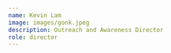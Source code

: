 ```yaml
---
name: Kevin Lam
image: images/gonk.jpeg
description: Outreach and Awareness Director
role: director
---
```

